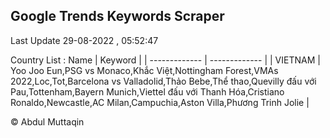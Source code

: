 

## Google Trends Keywords Scraper 
 
Last Update 29-08-2022 , 05:52:47

Country List :
 Name  | Keyword |
| ------------- | ------------- |
| VIETNAM | Yoo Joo Eun,PSG vs Monaco,Khắc Việt,Nottingham Forest,VMAs 2022,Loc,Tot,Barcelona vs Valladolid,Thảo Bebe,Thể thao,Quevilly đấu với Pau,Tottenham,Bayern Munich,Viettel đấu với Thanh Hóa,Cristiano Ronaldo,Newcastle,AC Milan,Campuchia,Aston Villa,Phương Trinh Jolie |



© Abdul Muttaqin 
